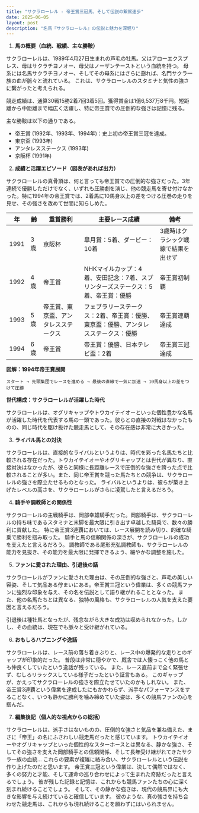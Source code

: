 ```yaml
---
title: "サクラローレル - 帝王賞三冠馬、そして伝説の繋駕速歩"
date: 2025-06-05
layout: post
description: "名馬『サクラローレル』の伝説と魅力を深堀り"
---
```


1. **馬の概要（血統、戦績、主な勝鞍）**

サクラローレルは、1989年4月27日生まれの芦毛の牡馬。父はアローエクスプレス、母はサクラチヨノオー、母父はノーザンテーストという血統を持つ。  母系には名馬サクラチヨノオー、そしてその母系にはさらに遡れば、名門サクラ一族の血が脈々と流れている。  これは、サクラローレルのスタミナと気性の強さに繋がったと考えられる。

競走成績は、通算30戦15勝2着7回3着5回。獲得賞金は1億6,537万8千円。短距離から中距離まで幅広く活躍し、特に帝王賞での圧倒的な強さは記憶に残る。

主な勝鞍は以下の通りである。

* 帝王賞 (1992年、1993年、1994年)：史上初の帝王賞三冠を達成。
* 東京盃 (1993年)
* アンタレスステークス (1993年)
* 京阪杯 (1991年)


2. **成績と活躍エピソード（図表があれば出力）**

サクラローレルの真骨頂は、何と言っても帝王賞での圧倒的な強さだった。3年連続で優勝しただけでなく、いずれも圧勝劇を演じ、他の競走馬を寄せ付けなかった。特に1994年の帝王賞では、2着馬に10馬身以上の差をつける圧巻の走りを見せ、その強さを改めて世間に知らしめた。

| 年 | 齢 | 重賞勝利 | 主要レース成績 | 備考 |
|---|---|---|---|---|
| 1991 | 3歳 | 京阪杯 | 皐月賞：5着、ダービー：10着 | 3歳時はクラシック戦線で結果を出せず |
| 1992 | 4歳 | 帝王賞 |  NHKマイルカップ：4着、安田記念：7着、スプリンターズステークス：5着、帝王賞：優勝 | 帝王賞初制覇 |
| 1993 | 5歳 | 帝王賞、東京盃、アンタレスステークス |  フェブラリーステークス：2着、帝王賞：優勝、東京盃：優勝、アンタレスステークス：優勝 | 帝王賞連覇達成 |
| 1994 | 6歳 | 帝王賞 |  帝王賞：優勝、日本テレビ盃：2着 | 帝王賞三冠達成 |


**図解：1994年帝王賞展開**

```
スタート → 先頭集団でレースを進める → 最後の直線で一気に加速 → 10馬身以上の差をつけて圧勝
```

**世代構成：サクラローレルが活躍した時代**

サクラローレルは、オグリキャップやトウカイテイオーといった個性豊かな名馬が活躍した時代を代表する馬の一頭であった。彼らとの直接の対戦はなかったものの、同じ時代を駆け抜けた競走馬として、その存在感は非常に大きかった。


3. **ライバル馬との対決**

サクラローレルは、直接的なライバルというよりは、時代を彩った名馬たちと比較される存在だった。トウカイテイオーやオグリキャップとは世代が異なり、直接対決はなかったが、彼らと同様に長距離レースで圧倒的な強さを誇った点で比較されることが多い。また、同じ帝王賞を競った馬たちとの競争は、サクラローレルの強さを際立たせるものとなった。  ライバルというよりは、彼らが築き上げたレベルの高さを、サクラローレルがさらに凌駕したと言えるだろう。


4. **騎手や調教師との関係性**

サクラローレルの主戦騎手は、岡部幸雄騎手だった。岡部騎手は、サクラローレルの持ち味であるスタミナと末脚を最大限に引き出す卓越した騎乗で、数々の勝利に貢献した。  特に帝王賞3連覇においては、レース展開を読み切り、的確な騎乗で勝利を掴み取った。  騎手と馬の信頼関係の深さが、サクラローレルの成功を支えたと言えるだろう。 調教師である尾形充弘調教師も、サクラローレルの能力を見抜き、その能力を最大限に発揮できるよう、細やかな調整を施した。


5. **ファンに愛された理由、引退後の話**

サクラローレルがファンに愛された理由は、その圧倒的な強さと、芦毛の美しい容姿、そして気品ある佇まいにある。帝王賞三冠という偉業は、多くの競馬ファンに強烈な印象を与え、その名を伝説として語り継がれることとなった。  また、他の名馬たちとは異なる、独特の風格も、サクラローレルの人気を支えた要因と言えるだろう。

引退後は種牡馬となったが、残念ながら大きな成功は収められなかった。しかし、その血統は、現在でも脈々と受け継がれている。


6. **おもしろハプニングや逸話**

サクラローレルは、レース前の落ち着きぶりと、レース中の爆発的な走りとのギャップが印象的だった。  普段は非常に穏やかで、厩舎では人懐っこく他の馬とも仲良くしていたという逸話が残っている。  また、レース直前まで全く緊張せず、むしろリラックスしている様子だったという証言もある。  このギャップが、かえってサクラローレルの強さを際立たせていたのかもしれない。  また、帝王賞3連覇という偉業を達成したにもかかわらず、派手なパフォーマンスをすることなく、いつも静かに勝利を噛み締めていた姿は、多くの競馬ファンの心を掴んだ。


7. **編集後記（個人的な視点からの総括）**

サクラローレルは、派手さはないものの、圧倒的な強さと気品を兼ね備えた、まさに「帝王」の名にふさわしい競走馬だったと感じています。  トウカイテイオーやオグリキャップといった個性的なスターホースとは異なる、静かな強さ、そしてその強さを支えた岡部騎手との信頼関係、そして長年受け継がれてきたサクラ一族の血統…  これらの要素が複雑に絡み合い、サクラローレルという伝説を作り上げたのだと思います。  帝王賞三冠という偉業は、決して偶然ではなく、多くの努力と才能、そして運命の巡り合わせによって生まれた奇跡だったと言えるでしょう。  彼が残した記録と記憶は、これからも競馬ファンたちの心に深く刻まれ続けることでしょう。  そして、その静かな強さは、現代の競馬界にも大きな影響を与え続けていると確信しています。  彼のような、真の強さを持ち合わせた競走馬は、これからも現れ続けることを願わずにはいられません。
